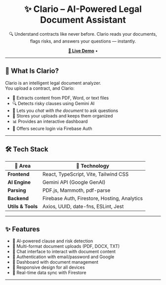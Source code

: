 <h1 align="center">✨ Clario – AI-Powered Legal Document Assistant</h1>

<p align="center">
  🔍 Understand contracts like never before. Clario reads your documents, flags risks, and answers your questions — instantly.
</p>

<p align="center">
  <a href="https://clario-af973.web.app" target="_blank"><strong>🚀 Live Demo</strong></a> •
</p>

---

## 🧠 What Is Clario?

Clario is an intelligent legal document analyzer.  
You upload a contract, and Clario:
- 📄 Extracts content from PDF, Word, or text files
- 🔍 Detects risky clauses using Gemini AI
- 💬 Lets you *chat with the document* to ask questions
- 📁 Stores your uploads and keeps them organized
- 📊 Provides an interactive dashboard
- 🔐 Offers secure login via Firebase Auth

---

## 🛠 Tech Stack

| 🔧 Area          | 🚀 Technology                                                |
|------------------|-------------------------------------------------------------|
| **Frontend**     | React, TypeScript, Vite, Tailwind CSS                       |
| **AI Engine**    | Gemini API (Google GenAI)                               |
| **Parsing**      | PDF.js, Mammoth, pdf-parse                                  |
| **Backend**      | Firebase Auth, Firestore, Hosting, Analytics                |
| **Utils & Tools**| Axios, UUID, date-fns, ESLint, Jest                         |

---

## ✨ Features

- 🧠 AI-powered clause and risk detection  
- 📄 Multi-format document uploads (PDF, DOCX, TXT)  
- 💬 Chat interface to interact with document content  
- 🔐 Authentication with email/password and Google  
- 📁 Dashboard with document management  
- 📱 Responsive design for all devices  
- 🔄 Real-time data sync with Firestore  

---
